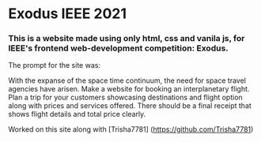 # Exodus IEEE 2021

### This is a website made using only html, css and vanila js, for IEEE's frontend web-development competition: Exodus.

The prompt for the site was:

With the expanse of the space time continuum, the need for space travel agencies have arisen. Make a website for booking an interplanetary flight. 
Plan a trip for your customers showcasing destinations and flight option along with prices and services offered. 
There should be a final receipt that shows flight details and total price clearly.

Worked on this site along with [Trisha7781] (https://github.com/Trisha7781)

